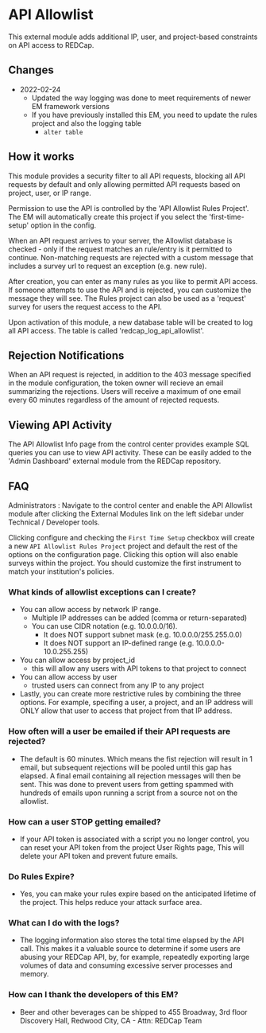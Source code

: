 # API Allowlist
This external module adds additional IP, user, and project-based constraints on API access to REDCap.

## Changes
- 2022-02-24
  - Updated the way logging was done to meet requirements of newer EM framework versions
  - If you have previously installed this EM, you need to update the rules project and also the logging table
    - `alter table `

## How it works
This module provides a security filter to all API requests, blocking all API requests by default and only
allowing permitted API requests based on project, user, or IP range.

Permission to use the API is controlled by the 'API Allowlist Rules Project'.  The EM will automatically
create this project if you select the 'first-time-setup' option in the config.

When an API request arrives to your server, the Allowlist database is checked - only if the request matches
an rule/entry is it permitted to continue.  Non-matching requests are rejected with a custom message that
includes a survey url to request an exception (e.g. new rule).

After creation, you can enter as many rules as you like to permit API access.  If someone attempts to use
the API and is rejected, you can customize the message they will see.  The Rules project can also be used
as a 'request' survey for users the request access to the API.

Upon activation of this module, a new database table will be created to log all API access.  The table is
called 'redcap_log_api_allowlist'.

## Rejection Notifications
When an API request is rejected, in addition to the 403 message specified in the module configuration, the
token owner will recieve an email summarizing the rejections. Users will receive a maximum of one email every
60 minutes regardless of the amount of rejected requests.

## Viewing API Activity
The API Allowlist Info page from the control center provides example SQL queries you can use to view API activity.
These can be easily added to the 'Admin Dashboard' external module from the REDCap repository.

## FAQ
Administrators : Navigate to the control center and enable the API Allowlist module after clicking the External
Modules link on the left sidebar under Technical / Developer tools.

Clicking configure and checking the `First Time Setup` checkbox will create a new `API Allowlist Rules Project`
project and default the rest of the options on the configuration page. Clicking this option will also enable surveys
within the project.  You should customize the first instrument to match your institution's policies.

### What kinds of allowlist exceptions can I create?
- You can allow access by network IP range.
  - Multiple IP addresses can be added (comma or return-separated)
  - You can use CIDR notation (e.g. 10.0.0.0/16).
    - It does NOT support subnet mask (e.g. 10.0.0.0/255.255.0.0)
    - It does NOT support an IP-defined range (e.g. 10.0.0.0-10.0.255.255)
- You can allow access by project_id
  - this will allow any users with API tokens to that project to connect
- You can allow access by user
  - trusted users can connect from any IP to any project
- Lastly, you can create more restrictive rules by combining the three options.  For example, specifing a user, a project, and an IP address will ONLY allow that user to access that project from that IP address.

### How often will a user be emailed if their API requests are rejected?
- The default is 60 minutes.  Which means the fist rejection will result in 1 email, but subsequent rejections will
be pooled until this gap has elapsed.  A final email containing all rejection messages will then be sent.  This was
done to prevent users from getting spammed with hundreds of emails upon running a script from a source not on the allowlist.

### How can a user STOP getting emailed?
- If your API token is associated with a script you no longer control, you can reset your API token from the project
User Rights page,  This will delete your API token and prevent future emails.

### Do Rules Expire?
- Yes, you can make your rules expire based on the anticipated lifetime of the project.  This helps reduce your attack surface area.

### What can I do with the logs?
- The logging information also stores the total time elapsed by the API call.  This makes it a valuable source to determine if some users are abusing your REDCap API, by, for example, repeatedly exporting large volumes of data and consuming excessive server processes and memory.

### How can I thank the developers of this EM?
- Beer and other beverages can be shipped to 455 Broadway, 3rd floor Discovery Hall, Redwood City, CA - Attn: REDCap Team
